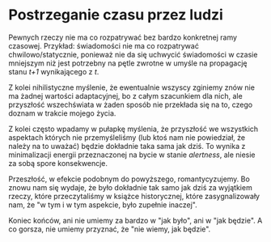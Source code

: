 # Postrzeganie czasu przez ludzi

Pewnych rzeczy nie ma co rozpatrywać bez bardzo konkretnej ramy
czasowej. Przykład: świadomości nie ma co rozpatrywać chwilowo/statycznie,
ponieważ nie da się uchwycić świadomości w czasie mniejszym niż jest
potrzebny na pętle zwrotne w umyśle na propagację stanu _t+1_ wynikającego
z _t_.

Z kolei nihilistyczne myślenie, że ewentualnie wszyscy zginiemy znów 
nie ma żadnej wartości adaptacyjnej, bo z całym szacunkiem dla nich, ale
przyszłość wszechświata w żaden sposób nie przekłada się na to, czego
doznam w trakcie mojego życia.

Z kolei często wpadamy w pułapkę myślenia, że przyszłość we wszystkich
aspektach których nie przemyśleliśmy (lub ktoś nam nie powiedział, że
należy na to uważać) będzie dokładnie taka sama jak dziś. To wynika z
minimalizacji energii przeznaczonej na bycie w stanie _alertness_, ale
niesie za sobą spore konsekwencje.

Przeszłość, w efekcie podobnym do powyższego, romantycyzujemy. Bo znowu
nam się wydaje, że było dokładnie tak samo jak dziś za wyjątkiem rzeczy,
które przeczytaliśmy w książce historycznej, które zasygnalizowały nam,
że "w tym i w tym aspekcie, było zupełnie inaczej".

Koniec końców, ani nie umiemy za bardzo w "jak było", ani w "jak
będzie". A co gorsza, nie umiemy przyznać, że "nie wiemy, jak będzie".
